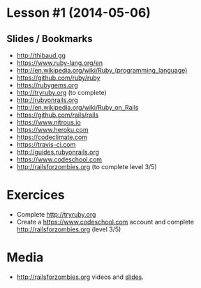 # Lesson #1 (2014-05-06)

## Slides / Bookmarks

- http://thibaud.gg
- https://www.ruby-lang.org/en
- http://en.wikipedia.org/wiki/Ruby_(programming_language)
- https://github.com/ruby/ruby
- https://rubygems.org
- http://tryruby.org (to complete)
- http://rubyonrails.org
- http://en.wikipedia.org/wiki/Ruby_on_Rails
- https://github.com/rails/rails
- https://www.nitrous.io
- https://www.heroku.com
- https://codeclimate.com
- https://travis-ci.com
- http://guides.rubyonrails.org
- https://www.codeschool.com
- http://railsforzombies.org (to complete level 3/5)

# Exercices

- Complete http://tryruby.org
- Create a https://www.codeschool.com account and complete http://railsforzombies.org (level 3/5)

# Media

- http://railsforzombies.org videos and [slides](http://railsforzombies.com.s3.amazonaws.com/Rails-For-Zombies-Slides.pdf).
